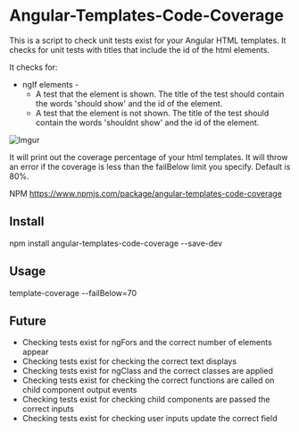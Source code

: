 # Angular-Templates-Code-Coverage

This is a script to check unit tests exist for your Angular HTML templates. It checks for unit tests with titles that include the id of the html elements.

It checks for:  
* ngIf elements - 
    * A test that the element is shown. The title of the test should contain the words 'should show' and the id of the element.
    * A test that the element is not shown. The title of the test should contain the words 'shouldnt show' and the id of the element.

![Imgur](https://i.imgur.com/K1JLx4B.png)

It will print out the coverage percentage of your html templates. It will throw an error if the coverage is less than the failBelow limit you specify. Default is 80%.

NPM  https://www.npmjs.com/package/angular-templates-code-coverage

## Install

npm install angular-templates-code-coverage --save-dev

## Usage

template-coverage --failBelow=70

## Future

* Checking tests exist for ngFors and the correct number of elements appear
* Checking tests exist for checking the correct text displays
* Checking tests exist for ngClass and the correct classes are applied
* Checking tests exist for checking the correct functions are called on child component output events
* Checking tests exist for checking child components are passed the correct inputs
* Checking tests exist for checking user inputs update the correct field

